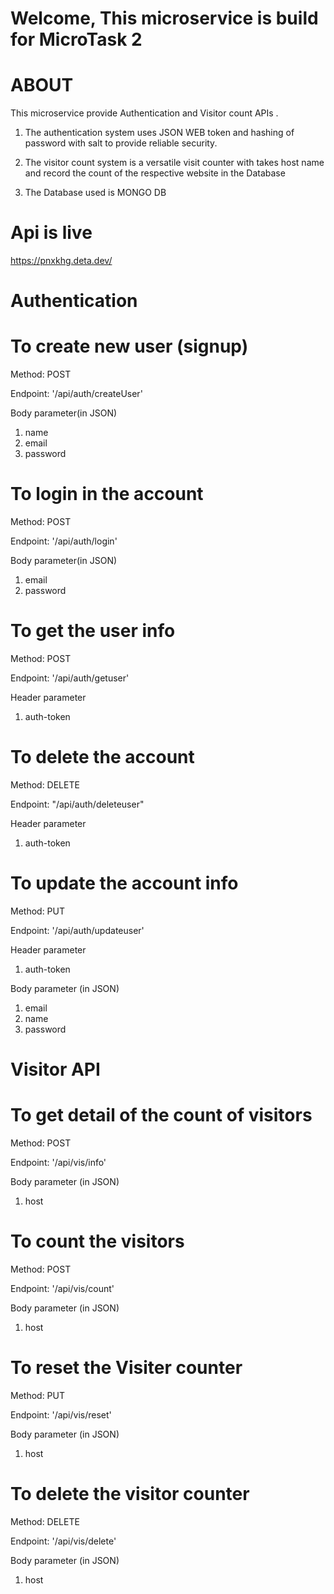 # Welcome, This microservice is build for MicroTask 2

# ABOUT

This microservice provide Authentication and Visitor count APIs .

1. The authentication system uses JSON WEB token and hashing of password with salt to provide reliable security.

2. The visitor count system is a versatile visit counter with takes host name and record the count of the respective website in the Database

3. The Database used is MONGO DB

# Api is live 

https://pnxkhg.deta.dev/

# Authentication

# To create new user (signup)

Method: POST

Endpoint: '/api/auth/createUser'

Body parameter(in JSON)
1. name
2. email
3. password

# To login in the account

Method: POST

Endpoint: '/api/auth/login'

Body parameter(in JSON)
1. email
2. password

# To get the user info

Method: POST

Endpoint: '/api/auth/getuser'

Header parameter
1. auth-token

# To delete the account

Method: DELETE

Endpoint: "/api/auth/deleteuser"

Header parameter
1. auth-token

# To update the account info

Method: PUT

Endpoint: '/api/auth/updateuser'

Header parameter
1. auth-token

Body parameter (in JSON)
1. email
2. name
3. password

# Visitor API

# To get detail of the count of visitors

Method: POST

Endpoint: '/api/vis/info'

Body parameter (in JSON)
1. host

# To count the visitors

Method: POST

Endpoint: '/api/vis/count'

Body parameter (in JSON)
1. host

# To reset the Visiter counter

Method: PUT

Endpoint: '/api/vis/reset'

Body parameter (in JSON)
1. host

# To delete the visitor counter

Method: DELETE

Endpoint: '/api/vis/delete'

Body parameter (in JSON)
1. host
